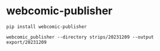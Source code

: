 # webcomic-publisher

```
pip install webcomic-publisher
```

```
webcomic_publisher --directory strips/20231209 --output export/20231209
```


